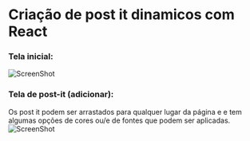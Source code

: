 # Criação de post it dinamicos com React

### Tela inicial:
![ScreenShot](https://raw.githubusercontent.com/taisspadotin/postit/master/imagens/Sem%20t%C3%ADtulo.png)

### Tela de post-it (adicionar):
Os post it podem ser arrastados para qualquer lugar da página e e tem algumas opções de cores ou/e de fontes que podem ser aplicadas.
![ScreenShot](https://raw.githubusercontent.com/taisspadotin/postit/master/imagens/Sem%20t%C3%ADtulo2.jpg)
